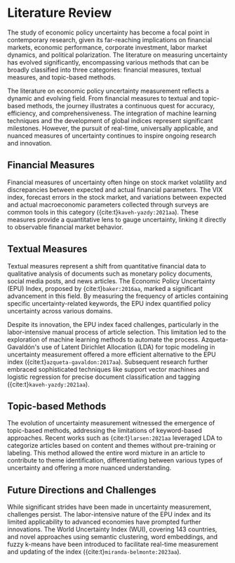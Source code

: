 # Literature Review

The study of economic policy uncertainty has become a focal point in contemporary research, given its far-reaching implications on financial markets, economic performance, corporate investment, labor market dynamics, and political polarization. The literature on measuring uncertainty has evolved significantly, encompassing various methods that can be broadly classified into three categories: financial measures, textual measures, and topic-based methods.

The literature on economic policy uncertainty measurement reflects a dynamic and evolving field. From financial measures to textual and topic-based methods, the journey illustrates a continuous quest for accuracy, efficiency, and comprehensiveness. The integration of machine learning techniques and the development of global indices represent significant milestones. However, the pursuit of real-time, universally applicable, and nuanced measures of uncertainty continues to inspire ongoing research and innovation.

## Financial Measures

Financial measures of uncertainty often hinge on stock market volatility and discrepancies between expected and actual financial parameters. The VIX index, forecast errors in the stock market, and variations between expected and actual macroeconomic parameters collected through surveys are common tools in this category ({cite:t}`kaveh-yazdy:2021aa`). These measures provide a quantitative lens to gauge uncertainty, linking it directly to observable financial market behavior.

## Textual Measures

Textual measures represent a shift from quantitative financial data to qualitative analysis of documents such as monetary policy documents, social media posts, and news articles. The Economic Policy Uncertainty (EPU) Index, proposed by {cite:t}`baker:2016aa`, marked a significant advancement in this field. By measuring the frequency of articles containing specific uncertainty-related keywords, the EPU index quantified policy uncertainty across various domains.

Despite its innovation, the EPU index faced challenges, particularly in the labor-intensive manual process of article selection. This limitation led to the exploration of machine learning methods to automate the process. Azqueta-Gavaldón's use of Latent Dirichlet Allocation (LDA) for topic modeling in uncertainty measurement offered a more efficient alternative to the EPU index ({cite:t}`azqueta-gavaldon:2017aa`). Subsequent research further embraced sophisticated techniques like support vector machines and logistic regression for precise document classification and tagging ({cite:t}`kaveh-yazdy:2021aa`).

## Topic-based Methods

The evolution of uncertainty measurement witnessed the emergence of topic-based methods, addressing the limitations of keyword-based approaches. Recent works such as {cite:t}`larsen:2021aa` leveraged LDA to categorize articles based on content and themes without pre-training or labeling. This method allowed the entire word mixture in an article to contribute to theme identification, differentiating between various types of uncertainty and offering a more nuanced understanding.

## Future Directions and Challenges

While significant strides have been made in uncertainty measurement, challenges persist. The labor-intensive nature of the EPU index and its limited applicability to advanced economies have prompted further innovations. The World Uncertainty Index (WUI), covering 143 countries, and novel approaches using semantic clustering, word embeddings, and fuzzy k-means have been introduced to facilitate real-time measurement and updating of the index ({cite:t}`miranda-belmonte:2023aa`).
